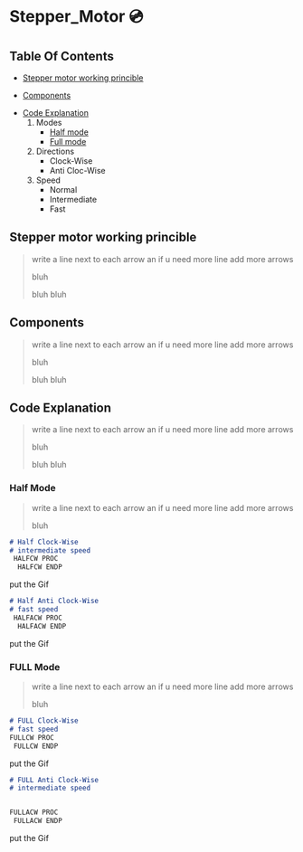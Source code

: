 # Stepper_Motor :cd:
## Table Of Contents
 * [Stepper motor working princible](#desc)
 + [Components](#comp)
 - [Code Explanation](#code)
    1. Modes
       * [Half mode](#half) 
       * [Full mode](#full)  
    2. Directions      
       * Clock-Wise
       * Anti Cloc-Wise
    3. Speed      
       * Normal
       * Intermediate
       * Fast
       
<a name="desc"></a>
## Stepper motor working princible
> write a line next to each arrow an if u need more line add more arrows
> 
> bluh
> 
> 
> bluh bluh
> 
>    


<a name="comp"></a>
## Components
> write a line next to each arrow an if u need more line add more arrows
> 
> bluh
> 
> 
> bluh bluh
> 
> 
 
 <a name="code"></a>
## Code Explanation
> write a line next to each arrow an if u need more line add more arrows
> 
> bluh
> 
> 
> bluh bluh
> 
> 
 
  <a name="half"></a>
### Half Mode
  
  > write a line next to each arrow an if u need more line add more arrows
> 
> bluh

  
~~~markdown
# Half Clock-Wise
# intermediate speed
 HALFCW PROC
  HALFCW ENDP
~~~
 put the Gif
 
 
  
~~~markdown
# Half Anti Clock-Wise
# fast speed
 HALFACW PROC
  HALFACW ENDP
~~~
 put the Gif
 
 
  <a name="full"></a>
### FULL Mode
> write a line next to each arrow an if u need more line add more arrows
> 
> bluh
> 

  
~~~markdown
# FULL Clock-Wise
# fast speed
FULLCW PROC
 FULLCW ENDP

~~~
   put the Gif
 
 
  
~~~markdown
# FULL Anti Clock-Wise
# intermediate speed


FULLACW PROC
 FULLACW ENDP
~~~
   put the Gif
 
 
